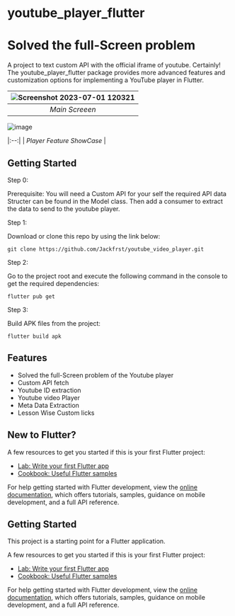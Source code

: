# youtube_player_flutter
# Solved the full-Screen problem

A project to text custom API with the official iframe of youtube.
Certainly! The youtube_player_flutter package provides more advanced features and customization options for implementing a YouTube player in Flutter. 

![Screenshot 2023-07-01 120321](https://github.com/Jackfrst/youtube_video_player/assets/60434580/9bd4e5f9-4ba2-4742-918e-b0117bbea3f0)|
|:--:| 
| *Main Screeen* |

![image](https://github.com/Jackfrst/youtube_video_player/assets/60434580/7fe9f58e-543a-4f6c-b4ab-d81760cbcb7d)

|:--:| 
| *Player Feature ShowCase* |

## Getting Started

Step 0:

Prerequisite:
You will need a Custom API for your self the required API data Structer can be found in the Model class. Then add a consumer to extract the data to send to the youtube player.

Step 1:

Download or clone this repo by using the link below:

    git clone https://github.com/Jackfrst/youtube_video_player.git

Step 2:

Go to the project root and execute the following command in the console to get the required dependencies:

    flutter pub get 

Step 3:

Build APK files from the project:

    flutter build apk

## Features
   - Solved the full-Screen problem of the Youtube player 
   - Custom API fetch
   - Youtube ID extraction 
   - Youtube video Player 
   - Meta Data Extraction 
   - Lesson Wise Custom licks 

## New to Flutter?

A few resources to get you started if this is your first Flutter project:

- [Lab: Write your first Flutter app](https://docs.flutter.dev/get-started/codelab)
- [Cookbook: Useful Flutter samples](https://docs.flutter.dev/cookbook)

For help getting started with Flutter development, view the
[online documentation](https://docs.flutter.dev/), which offers tutorials,
samples, guidance on mobile development, and a full API reference.

## Getting Started

This project is a starting point for a Flutter application.

A few resources to get you started if this is your first Flutter project:

- [Lab: Write your first Flutter app](https://docs.flutter.dev/get-started/codelab)
- [Cookbook: Useful Flutter samples](https://docs.flutter.dev/cookbook)

For help getting started with Flutter development, view the
[online documentation](https://docs.flutter.dev/), which offers tutorials,
samples, guidance on mobile development, and a full API reference.
